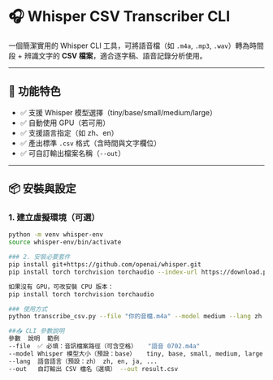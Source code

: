 # 🎧 Whisper CSV Transcriber CLI

一個簡潔實用的 Whisper CLI 工具，可將語音檔（如 `.m4a`, `.mp3`, `.wav`）轉為時間段 + 辨識文字的 **CSV 檔案**，適合逐字稿、語音記錄分析使用。

---

## 🔧 功能特色

- ✅ 支援 Whisper 模型選擇（tiny/base/small/medium/large）
- ✅ 自動使用 GPU（若可用）
- ✅ 支援語言指定（如 zh、en）
- ✅ 產出標準 `.csv` 格式（含時間與文字欄位）
- ✅ 可自訂輸出檔案名稱（`--out`）

---

## 📦 安裝與設定

### 1. 建立虛擬環境（可選）
```bash
python -m venv whisper-env
source whisper-env/bin/activate

### 2. 安裝必要套件
pip install git+https://github.com/openai/whisper.git
pip install torch torchvision torchaudio --index-url https://download.pytorch.org/whl/cu118

如果沒有 GPU，可改安裝 CPU 版本：
pip install torch torchvision torchaudio

### 使用方式
python transcribe_csv.py --file "你的音檔.m4a" --model medium --lang zh --out "逐字稿.csv"

##📥 CLI 參數說明
參數	說明	範例
--file	✅ 必填：音訊檔案路徑（可含空格）	"語音 0702.m4a"
--model	Whisper 模型大小（預設：base）	tiny, base, small, medium, large
--lang	語音語言（預設：zh）	zh, en, ja, ...
--out	自訂輸出 CSV 檔名（選填）	--out result.csv
